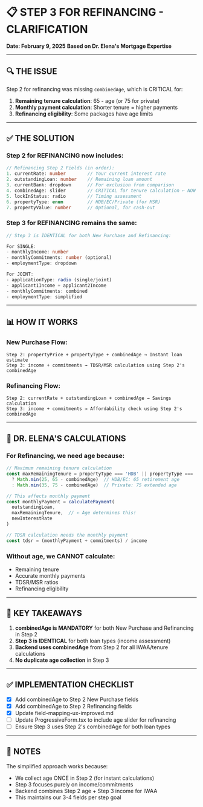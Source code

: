 # 📋 STEP 3 FOR REFINANCING - CLARIFICATION
**Date: February 9, 2025**
**Based on Dr. Elena's Mortgage Expertise**

---

## 🔍 THE ISSUE

Step 2 for refinancing was missing `combinedAge`, which is CRITICAL for:
1. **Remaining tenure calculation**: 65 - age (or 75 for private)
2. **Monthly payment calculation**: Shorter tenure = higher payments
3. **Refinancing eligibility**: Some packages have age limits

---

## ✅ THE SOLUTION

### **Step 2 for REFINANCING now includes:**

```typescript
// Refinancing Step 2 Fields (in order):
1. currentRate: number        // Your current interest rate
2. outstandingLoan: number    // Remaining loan amount
3. currentBank: dropdown      // For exclusion from comparison
4. combinedAge: slider        // CRITICAL for tenure calculation ← NOW ADDED
5. lockInStatus: radio        // Timing assessment
6. propertyType: enum         // HDB/EC/Private (for MSR)
7. propertyValue: number      // Optional, for cash-out
```

### **Step 3 for REFINANCING remains the same:**

```typescript
// Step 3 is IDENTICAL for both New Purchase and Refinancing:

For SINGLE:
- monthlyIncome: number
- monthlyCommitments: number (optional)
- employmentType: dropdown

For JOINT:
- applicationType: radio (single/joint)
- applicant1Income + applicant2Income
- monthlyCommitments: combined
- employmentType: simplified
```

---

## 📊 HOW IT WORKS

### **New Purchase Flow:**
```
Step 2: propertyPrice + propertyType + combinedAge → Instant loan estimate
Step 3: income + commitments → TDSR/MSR calculation using Step 2's combinedAge
```

### **Refinancing Flow:**
```
Step 2: currentRate + outstandingLoan + combinedAge → Savings calculation
Step 3: income + commitments → Affordability check using Step 2's combinedAge
```

---

## 🧮 DR. ELENA'S CALCULATIONS

### **For Refinancing, we need age because:**

```typescript
// Maximum remaining tenure calculation
const maxRemainingTenure = propertyType === 'HDB' || propertyType === 'EC'
  ? Math.min(25, 65 - combinedAge)  // HDB/EC: 65 retirement age
  : Math.min(35, 75 - combinedAge)  // Private: 75 extended age

// This affects monthly payment
const monthlyPayment = calculatePayment(
  outstandingLoan,
  maxRemainingTenure,  // ← Age determines this!
  newInterestRate
)

// TDSR calculation needs the monthly payment
const tdsr = (monthlyPayment + commitments) / income
```

### **Without age, we CANNOT calculate:**
- Remaining tenure
- Accurate monthly payments
- TDSR/MSR ratios
- Refinancing eligibility

---

## 🎯 KEY TAKEAWAYS

1. **combinedAge is MANDATORY** for both New Purchase and Refinancing in Step 2
2. **Step 3 is IDENTICAL** for both loan types (income assessment)
3. **Backend uses combinedAge** from Step 2 for all IWAA/tenure calculations
4. **No duplicate age collection** in Step 3

---

## ✅ IMPLEMENTATION CHECKLIST

- [x] Add combinedAge to Step 2 New Purchase fields
- [x] Add combinedAge to Step 2 Refinancing fields  
- [x] Update field-mapping-ux-improved.md
- [ ] Update ProgressiveForm.tsx to include age slider for refinancing
- [ ] Ensure Step 3 uses Step 2's combinedAge for both loan types

---

## 📝 NOTES

The simplified approach works because:
- We collect age ONCE in Step 2 (for instant calculations)
- Step 3 focuses purely on income/commitments
- Backend combines Step 2 age + Step 3 income for IWAA
- This maintains our 3-4 fields per step goal
